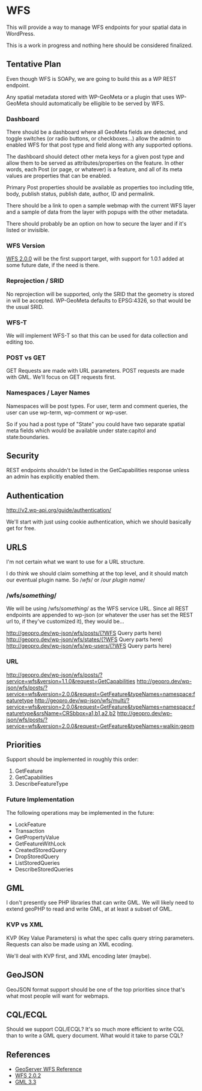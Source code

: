 WFS
===

This will provide a way to manage WFS endpoints for your spatial data in WordPress.

This is a work in progress and nothing here should be considered finalized. 


Tentative Plan
--------------

Even though WFS is SOAPy, we are going to build this as a WP REST endpoint. 

Any spatial metadata stored with WP-GeoMeta or a plugin that uses WP-GeoMeta should automatically be elligible to be served by WFS.

### Dashboard

There should be a dashboard where all GeoMeta fields are detected, and toggle switches (or radio buttons, or checkboxes...) allow the admin to enabled WFS for that post type and field along with any supported options.

The dashboard should detect other meta keys for a given post type and allow them to be served as attributes/properties on the feature. In other words, each Post (or page, or whatever) is a feature, and all of its meta values are properties that can be enabled.

Primary Post properties should be available as properties too including title, body, publish status, publish date, author, ID and permalink.

There should be a link to open a sample webmap with the current WFS layer and a sample of data from the layer with popups with the other metadata.

There should probably be an option on how to secure the layer and if it's listed or invisible.

### WFS Version

[WFS 2.0.0](http://docs.opengeospatial.org/is/09-025r2/09-025r2.html#125) will be the first support target, with support for 1.0.1 added at some future date, if the need is there.

### Reprojection / SRID
No reprojection will be supported, only the SRID that the geometry is stored in will be accepted. WP-GeoMeta defaults to EPSG:4326, so that would be the usual SRID.

### WFS-T
We will implement WFS-T so that this can be used for data collection and editing too.

### POST vs GET

GET Requests are made with URL parameters. POST requests are made with GML. We'll focus on GET requests first.

### Namespaces / Layer Names

Namespaces will be post types. For user, term and comment queries, the user can use wp-term, wp-comment or wp-user.

So if you had a post type of "State" you could have two separate spatial meta fields which would be available under state:capitol and state:boundaries.

Security
--------

REST endpoints shouldn't be listed in the GetCapabilities response unless an admin has explicitly enabled them.


Authentication
--------------

http://v2.wp-api.org/guide/authentication/

We'll start with just using cookie authentication, which we should basically get for free.


URLS
----

I'm not certain what we want to use for a URL structure. 

I do think we should claim something at the top level, and it should match our eventual plugin name. So /*wfs*/ or /*our plugin name*/

### /wfs/*something*/

We will be using /wfs/*something*/ as the WFS service URL. Since all REST endpoints are appended to wp-json (or whatever the user has set the REST url to, if they've customized it), they would be...

http://geopro.dev/wp-json/wfs/posts/(?WFS Query parts here)
http://geopro.dev/wp-json/wfs/states/(?WFS Query parts here)
http://geopro.dev/wp-json/wfs/wp-users/(?WFS Query parts here)

### URL

http://geopro.dev/wp-json/wfs/posts/?service=wfs&version=1.1.0&request=GetCapabilities
http://geopro.dev/wp-json/wfs/posts/?service=wfs&version=2.0.0&request=GetFeature&typeNames=namespace:featuretype
http://geopro.dev/wp-json/wfs/multi/?service=wfs&version=2.0.0&request=GetFeature&typeNames=namespace:featuretype&srsName=CRSbbox=a1,b1,a2,b2
http://geopro.dev/wp-json/wfs/posts/?service=wfs&version=2.0.0&request=GetFeature&typeNames=walkin:geom


Priorities
----------

Support should be implemented in roughly this order:

1. GetFeature
2. GetCapabilities
3. DescribeFeatureType

### Future Implementation

The following operations may be implemented in the future:

* LockFeature
* Transaction
* GetPropertyValue
* GetFeatureWithLock
* CreatedStoredQuery
* DropStoredQuery
* ListStoredQueries
* DescribeStoredQueries


GML
---
 
I don't presently see PHP libraries that can write GML. We will likely need to extend geoPHP to read and write GML, at at least a subset of GML.

### KVP vs XML

KVP (Key Value Parameters) is what the spec calls query string parameters. Requests can also be made using an XML ecoding. 

We'll deal with KVP first, and XML encoding later (maybe).


GeoJSON
-------

GeoJSON format support should be one of the top priorities since that's what most people will want for webmaps.


CQL/ECQL
--------

Should we support CQL/ECQL? It's so much more efficient to write CQL than to write a GML query document. What would it take to parse CQL?


References
----------

* [GeoServer WFS Reference](http://docs.geoserver.org/latest/en/user/services/wfs/reference.html)
* [WFS 2.0.2](http://docs.opengeospatial.org/is/09-025r2/09-025r2.html#125)
* [GML 3.3](http://www.opengeospatial.org/standards/gml)
